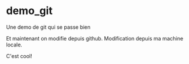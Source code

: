 # demo_git
Une demo de git qui se passe bien

Et maintenant on modifie depuis github.
Modification depuis ma machine locale.

C'est cool!


